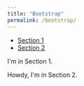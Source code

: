```yaml
---
title: "Bootstrap"
permalink: /bootstrap/
---
```

<div class="container-fluid">
	<div class="row">
		<div class="col-md-12">
			<div class="tabbable" id="tabs-101118">
				<ul class="nav nav-tabs">
					<li class="active">
						<a href="#panel-767859" data-toggle="tab">Section 1</a>
					</li>
					<li>
						<a href="#panel-330281" data-toggle="tab">Section 2</a>
					</li>
				</ul>
				<div class="tab-content">
					<div class="tab-pane active" id="panel-767859">
						<p>
							I'm in Section 1.
						</p>
					</div>
					<div class="tab-pane" id="panel-330281">
						<p>
							Howdy, I'm in Section 2.
						</p>
					</div>
				</div>
			</div>
		</div>
	</div>
</div>
